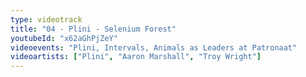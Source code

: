 ```yaml
---
type: videotrack
title: "04 - Plini - Selenium Forest"
youtubeId: "x62aGhPjZeY"
videoevents: "Plini, Intervals, Animals as Leaders at Patronaat"
videoartists: ["Plini", "Aaron Marshall", "Troy Wright"]
---
```

